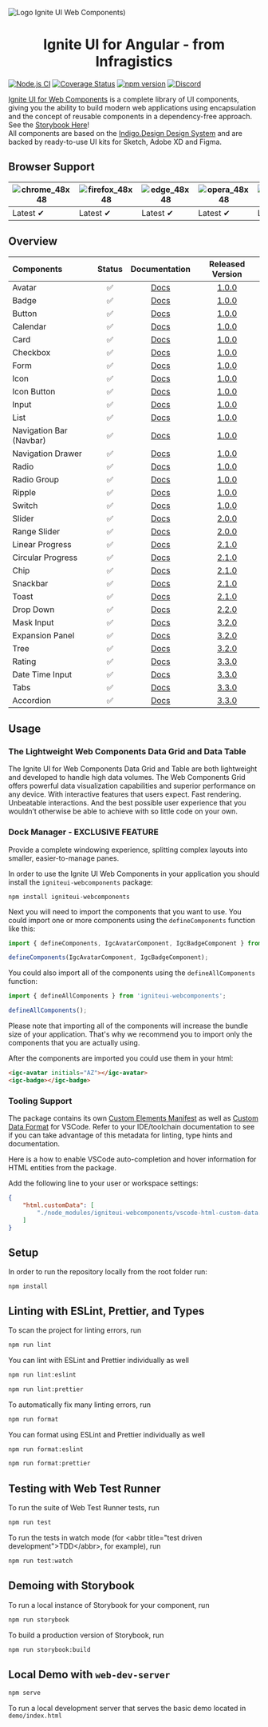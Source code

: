 ![Logo Ignite UI Web Components)](https://user-images.githubusercontent.com/52001020/173785249-7ec6ad64-ebfe-402b-9a32-d40e50182b13.png)


<h1 align="center">
  Ignite UI for Angular - from Infragistics 
</h1>



[![Node.js CI](https://github.com/IgniteUI/igniteui-webcomponents/workflows/Node.js%20CI/badge.svg)](https://github.com/IgniteUI/igniteui-webcomponents/actions/workflows/node.js.yml)
[![Coverage Status](https://coveralls.io/repos/github/IgniteUI/igniteui-webcomponents/badge.svg)](https://coveralls.io/github/IgniteUI/igniteui-webcomponents)
[![npm version](https://badge.fury.io/js/igniteui-webcomponents.svg)](https://badge.fury.io/js/igniteui-webcomponents)
[![Discord](https://img.shields.io/discord/836634487483269200?logo=discord&logoColor=ffffff)](https://discord.gg/39MjrTRqds)

[Ignite UI for Web Components](https://www.infragistics.com/products/ignite-ui-web-components) is a complete library of UI components, giving you the ability to build modern web applications using encapsulation and the concept of reusable components in a dependency-free approach. See the [Storybook Here](https://igniteui.github.io/igniteui-webcomponents)!  
All components are based on the [Indigo.Design Design System](https://www.infragistics.com/products/appbuilder/ui-toolkit) and are backed by ready-to-use UI kits for Sketch, Adobe XD and Figma.

## Browser Support

![chrome_48x48](https://user-images.githubusercontent.com/2188411/168109445-fbd7b217-35f9-44d1-8002-1eb97e39cdc6.png) | ![firefox_48x48](https://user-images.githubusercontent.com/2188411/168109465-e46305ee-f69f-4fa5-8f4a-14876f7fd3ca.png) | ![edge_48x48](https://user-images.githubusercontent.com/2188411/168109472-a730f8c0-3822-4ae6-9f54-785a66695245.png) | ![opera_48x48](https://user-images.githubusercontent.com/2188411/168109520-b6865a6c-b69f-44a4-9948-748d8afd687c.png) | ![safari_48x48](https://user-images.githubusercontent.com/2188411/168109527-6c58f2cf-7386-4b97-98b1-cfe0ab4e8626.png)
--- | --- | --- | --- | --- |
Latest ✔ | Latest ✔ | Latest ✔ | Latest ✔ | Latest ✔ |

## Overview

|Components|Status|Documentation|Released Version|
|:--|:--:|:--:|:--:|
|Avatar|:white_check_mark:|[Docs](https://www.infragistics.com/products/ignite-ui-web-components/web-components/components/layouts/avatar)|[1.0.0](https://github.com/IgniteUI/igniteui-webcomponents/releases/tag/1.0.0)|
|Badge|:white_check_mark:|[Docs](https://www.infragistics.com/products/ignite-ui-web-components/web-components/components/inputs/badge)|[1.0.0](https://github.com/IgniteUI/igniteui-webcomponents/releases/tag/1.0.0)|
|Button|:white_check_mark:|[Docs](https://www.infragistics.com/products/ignite-ui-web-components/web-components/components/inputs/button)|[1.0.0](https://github.com/IgniteUI/igniteui-webcomponents/releases/tag/1.0.0)|
|Calendar|:white_check_mark:|[Docs](https://www.infragistics.com/products/ignite-ui-web-components/web-components/components/scheduling/calendar)|[1.0.0](https://github.com/IgniteUI/igniteui-webcomponents/releases/tag/1.0.0)|
|Card|:white_check_mark:|[Docs](https://www.infragistics.com/products/ignite-ui-web-components/web-components/components/layouts/card)|[1.0.0](https://github.com/IgniteUI/igniteui-webcomponents/releases/tag/1.0.0)|
|Checkbox|:white_check_mark:|[Docs](https://www.infragistics.com/products/ignite-ui-web-components/web-components/components/inputs/checkbox)|[1.0.0](https://github.com/IgniteUI/igniteui-webcomponents/releases/tag/1.0.0)|
|Form|:white_check_mark:|[Docs](https://www.infragistics.com/products/ignite-ui-web-components/web-components/components/inputs/form)|[1.0.0](https://github.com/IgniteUI/igniteui-webcomponents/releases/tag/1.0.0)|
|Icon|:white_check_mark:|[Docs](https://www.infragistics.com/products/ignite-ui-web-components/web-components/components/layouts/icon)|[1.0.0](https://github.com/IgniteUI/igniteui-webcomponents/releases/tag/1.0.0)|
|Icon Button|:white_check_mark:|[Docs](https://www.infragistics.com/products/ignite-ui-web-components/web-components/components/inputs/icon-button)|[1.0.0](https://github.com/IgniteUI/igniteui-webcomponents/releases/tag/1.0.0)|
|Input|:white_check_mark:|[Docs](https://www.infragistics.com/products/ignite-ui-web-components/web-components/components/inputs/input)|[1.0.0](https://github.com/IgniteUI/igniteui-webcomponents/releases/tag/1.0.0)|
|List|:white_check_mark:|[Docs](https://www.infragistics.com/products/ignite-ui-web-components/web-components/components/grids/list)|[1.0.0](https://github.com/IgniteUI/igniteui-webcomponents/releases/tag/1.0.0)|
|Navigation Bar (Navbar)|:white_check_mark:|[Docs](https://www.infragistics.com/products/ignite-ui-web-components/web-components/components/menus/navbar)|[1.0.0](https://github.com/IgniteUI/igniteui-webcomponents/releases/tag/1.0.0)|
|Navigation Drawer|:white_check_mark:|[Docs](https://www.infragistics.com/products/ignite-ui-web-components/web-components/components/menus/navigation-drawer)|[1.0.0](https://github.com/IgniteUI/igniteui-webcomponents/releases/tag/1.0.0)|
|Radio|:white_check_mark:|[Docs](https://www.infragistics.com/products/ignite-ui-web-components/web-components/components/inputs/radio)|[1.0.0](https://github.com/IgniteUI/igniteui-webcomponents/releases/tag/1.0.0)|
|Radio Group|:white_check_mark:|[Docs](https://www.infragistics.com/products/ignite-ui-web-components/web-components/components/inputs/radio)|[1.0.0](https://github.com/IgniteUI/igniteui-webcomponents/releases/tag/1.0.0)|
|Ripple|:white_check_mark:|[Docs](https://www.infragistics.com/products/ignite-ui-web-components/web-components/components/inputs/ripple)|[1.0.0](https://github.com/IgniteUI/igniteui-webcomponents/releases/tag/1.0.0)|
|Switch|:white_check_mark:|[Docs](https://www.infragistics.com/products/ignite-ui-web-components/web-components/components/inputs/switch)|[1.0.0](https://github.com/IgniteUI/igniteui-webcomponents/releases/tag/1.0.0)|
|Slider|:white_check_mark:|[Docs]()|[2.0.0](https://github.com/IgniteUI/igniteui-webcomponents/releases/tag/2.0.0)|
|Range Slider|:white_check_mark:|[Docs]()|[2.0.0](https://github.com/IgniteUI/igniteui-webcomponents/releases/tag/2.0.0)| 
|Linear Progress|:white_check_mark:|[Docs](https://www.infragistics.com/products/ignite-ui-web-components/web-components/components/inputs/linear-progress)|[2.1.0](https://github.com/IgniteUI/igniteui-webcomponents/releases/tag/2.1.0)|
|Circular Progress|:white_check_mark:|[Docs](https://www.infragistics.com/products/ignite-ui-web-components/web-components/components/inputs/circular-progress)|[2.1.0](https://github.com/IgniteUI/igniteui-webcomponents/releases/tag/2.1.0)|
|Chip|:white_check_mark:|[Docs](https://www.infragistics.com/products/ignite-ui-web-components/web-components/components/inputs/chip)|[2.1.0](https://github.com/IgniteUI/igniteui-webcomponents/releases/tag/2.1.0)|    
|Snackbar|:white_check_mark:|[Docs](https://www.infragistics.com/products/ignite-ui-web-components/web-components/components/notifications/snackbar)|[2.1.0](https://github.com/IgniteUI/igniteui-webcomponents/releases/tag/2.1.0)|
|Toast|:white_check_mark:|[Docs](https://www.infragistics.com/products/ignite-ui-web-components/web-components/components/notifications/toast)|[2.1.0](https://github.com/IgniteUI/igniteui-webcomponents/releases/tag/2.1.0)|
|Drop Down|:white_check_mark:|[Docs](https://www.infragistics.com/products/ignite-ui-web-components/web-components/components/notifications/toast)|[2.2.0](https://github.com/IgniteUI/igniteui-webcomponents/releases/tag/2.2.0)|
|Mask Input|:white_check_mark:|[Docs](https://www.infragistics.com/products/ignite-ui-web-components/web-components/components/inputs/input)|[3.2.0](https://github.com/IgniteUI/igniteui-webcomponents/releases/tag/3.2.0)|
|Expansion Panel|:white_check_mark:|[Docs](https://www.infragistics.com/products/ignite-ui-web-components/web-components/components/layouts/expansion-panel)|[3.2.0](https://github.com/IgniteUI/igniteui-webcomponents/releases/tag/3.2.0)|
|Tree|:white_check_mark:|[Docs](https://www.infragistics.com/products/ignite-ui-web-components/web-components/components/grids/tree)|[3.2.0](https://github.com/IgniteUI/igniteui-webcomponents/releases/tag/3.2.0)|
|Rating|:white_check_mark:|[Docs](https://www.infragistics.com/products/ignite-ui-web-components/web-components/components/inputs/rating)|[3.3.0](https://github.com/IgniteUI/igniteui-webcomponents/releases/tag/3.3.0)|
|Date Time Input|:white_check_mark:|[Docs](https://www.infragistics.com/products/ignite-ui-web-components/web-components/components/inputs/date-time-input)|[3.3.0](https://github.com/IgniteUI/igniteui-webcomponents/releases/tag/3.3.0)|
|Tabs|:white_check_mark:|[Docs](https://www.infragistics.com/products/ignite-ui-web-components/web-components/components/layouts/tabs)|[3.3.0](https://github.com/IgniteUI/igniteui-webcomponents/releases/tag/3.3.0)|
|Accordion|:white_check_mark:|[Docs](https://www.infragistics.com/products/ignite-ui-web-components/web-components/components/layouts/accordion)|[3.3.0](https://github.com/IgniteUI/igniteui-webcomponents/releases/tag/3.3.0)|

## Usage

### The Lightweight Web Components Data Grid and Data Table

The Ignite UI for Web Components Data Grid and Table are both lightweight and developed to handle high data volumes. The Web Components Grid offers powerful data visualization capabilities and superior performance on any device. With interactive features that users expect. Fast rendering. Unbeatable interactions. And the best possible user experience that you wouldn’t otherwise be able to achieve with so little code on your own.

### Dock Manager - EXCLUSIVE FEATURE

Provide a complete windowing experience, splitting complex layouts into smaller, easier-to-manage panes. 

In order to use the Ignite UI Web Components in your application you should install the `igniteui-webcomponents` package:

```
npm install igniteui-webcomponents
```

Next you will need to import the components that you want to use. You could import one or more components using the `defineComponents` function like this:

```ts
import { defineComponents, IgcAvatarComponent, IgcBadgeComponent } from 'igniteui-webcomponents';

defineComponents(IgcAvatarComponent, IgcBadgeComponent);
```

You could also import all of the components using the `defineAllComponents` function:

```ts
import { defineAllComponents } from 'igniteui-webcomponents';

defineAllComponents();
```

Please note that importing all of the components will increase the bundle size of your application. That's why we recommend you to import only the components that you are actually using.

After the components are imported you could use them in your html:

```html
<igc-avatar initials="AZ"></igc-avatar>
<igc-badge></igc-badge>
```

### Tooling Support
The package contains its own [Custom Elements Manifest](https://custom-elements-manifest.open-wc.org/blog/intro/) as well
as [Custom Data Format](https://code.visualstudio.com/blogs/2020/02/24/custom-data-format) for VSCode.
Refer to your IDE/toolchain documentation to see if you can take advantage of this metadata for linting, type hints and documentation.

Here is a how to enable VSCode auto-completion and hover information for HTML entities from the package.

Add the following line to your user or workspace settings:
```json
{
    "html.customData": [
        "./node_modules/igniteui-webcomponents/vscode-html-custom-data.json"
    ]
}
```


## Setup

In order to run the repository locally from the root folder run:

```
npm install
```

## Linting with ESLint, Prettier, and Types
To scan the project for linting errors, run
```bash
npm run lint
```

You can lint with ESLint and Prettier individually as well
```bash
npm run lint:eslint
```
```bash
npm run lint:prettier
```

To automatically fix many linting errors, run
```bash
npm run format
```

You can format using ESLint and Prettier individually as well
```bash
npm run format:eslint
```
```bash
npm run format:prettier
```

## Testing with Web Test Runner
To run the suite of Web Test Runner tests, run
```bash
npm run test
```

To run the tests in watch mode (for &lt;abbr title=&#34;test driven development&#34;&gt;TDD&lt;/abbr&gt;, for example), run

```bash
npm run test:watch
```

## Demoing with Storybook
To run a local instance of Storybook for your component, run
```bash
npm run storybook
```

To build a production version of Storybook, run
```bash
npm run storybook:build
```

## Local Demo with `web-dev-server`
```bash
npm serve
```
To run a local development server that serves the basic demo located in `demo/index.html`
